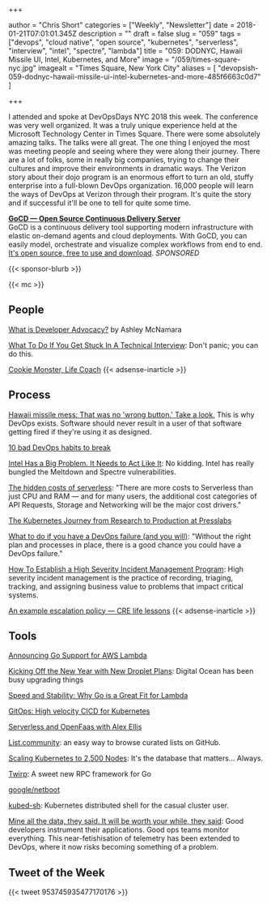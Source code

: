 +++

author = "Chris Short"
categories = ["Weekly", "Newsletter"]
date = 2018-01-21T07:01:01.345Z
description = ""
draft = false
slug = "059"
tags = ["devops", "cloud native", "open source", "kubernetes", "serverless", "interview", "intel", "spectre", "lambda"]
title = "059: DODNYC, Hawaii Missile UI, Intel, Kubernetes, and More"
image = "/059/times-square-nyc.jpg"
imagealt = "Times Square, New York City"
aliases = [
    "devopsish-059-dodnyc-hawaii-missile-ui-intel-kubernetes-and-more-485f6663c0d7"
]

+++

I attended and spoke at DevOpsDays NYC 2018 this week. The conference was very well organized. It was a truly unique experience held at the Microsoft Technology Center in Times Square. There were some absolutely amazing talks. The talks were all great. The one thing I enjoyed the most was meeting people and seeing where they were along their journey. There are a lot of folks, some in really big companies, trying to change their cultures and improve their environments in dramatic ways. The Verizon story about their dojo program is an enormous effort to turn an old, stuffy enterprise into a full-blown DevOps organization. 16,000 people will learn the ways of DevOps at Verizon through their program. It's quite the story and if successful it'll be one to tell for quite some time.

[**GoCD — Open Source Continuous Delivery Server**](https://devopsish.us14.list-manage.com/track/click?u=631fcd11ad2a643d08035c221&id=5a1471dfb5&e=7cc492dc98)  
GoCD is a continuous delivery tool supporting modern infrastructure with elastic on-demand agents and cloud deployments. With GoCD, you can easily model, orchestrate and visualize complex workflows from end to end. [It's open source, free to use and download](https://devopsish.us14.list-manage.com/track/click?u=631fcd11ad2a643d08035c221&id=3133731028&e=7cc492dc98). *SPONSORED*

{{< sponsor-blurb >}}

{{< mc >}}

## People

[What is Developer Advocacy?](https://medium.com/@ashleymcnamara/what-is-developer-advocacy-3a92442b627c) by Ashley McNamara

[What To Do If You Get Stuck In A Technical Interview](https://www.anthonydmays.com/2018/01/13/what-to-do-if-you-get-stuck-in-a-technical-interview/): Don't panic; you can do this.

[Cookie Monster, Life Coach](https://m.youtube.com/watch?v=HDxgn-LS520)
{{< adsense-inarticle >}}

## Process

[Hawaii missile mess: That was no 'wrong button.' Take a look.](https://www.washingtonpost.com/news/morning-mix/wp/2018/01/16/that-was-no-wrong-button-in-hawaii-take-a-look/) This is why DevOps exists. Software should never result in a user of that software getting fired if they're using it as designed.

[10 bad DevOps habits to break](https://enterprisersproject.com/article/2018/1/10-bad-devops-habits-break)

[Intel Has a Big Problem. It Needs to Act Like It](https://www.bloomberg.com/news/features/2018-01-18/intel-has-a-big-problem-it-needs-to-act-like-it): No kidding. Intel has really bungled the Meltdown and Spectre vulnerabilities.

[The hidden costs of serverless](https://read.acloud.guru/the-hidden-costs-of-serverless-6ced7844780b): "There are more costs to Serverless than just CPU and RAM — and for many users, the additional cost categories of API Requests, Storage and Networking will be the major cost drivers."

[The Kubernetes Journey from Research to Production at Presslabs](https://www.presslabs.com/blog/the-kubernetes-journey-from-research-to-production-at-presslabs/)

[What to do if you have a DevOps failure (and you will)](http://devopsagenda.techtarget.com/opinion/What-to-do-if-you-have-a-DevOps-failure-and-you-will): "Without the right plan and processes in place, there is a good chance you could have a DevOps failure."

[How To Establish a High Severity Incident Management Program](https://twitter.com/i/moments/954551382891118592): High severity incident management is the practice of recording, triaging, tracking, and assigning business value to problems that impact critical systems.

[An example escalation policy — CRE life lessons](https://cloudplatform.googleblog.com/2018/01/an-example-escalation-policy-CRE-life-lessons.html)
{{< adsense-inarticle >}}

## Tools

[Announcing Go Support for AWS Lambda](https://aws.amazon.com/blogs/compute/announcing-go-support-for-aws-lambda/)

[Kicking Off the New Year with New Droplet Plans](https://blog.digitalocean.com/new-droplet-plans/): Digital Ocean has been busy upgrading things

[Speed and Stability: Why Go is a Great Fit for Lambda](https://brandur.org/go-lambda)

[GitOps: High velocity CICD for Kubernetes](https://www.weave.works/blog/gitops-high-velocity-cicd-for-kubernetes)

[Serverless and OpenFaas with Alex Ellis](https://www.hanselminutes.com/612/serverless-and-openfaas-with-alex-ellis)

[List.community](https://list.community/): an easy way to browse curated lists on GitHub.

[Scaling Kubernetes to 2,500 Nodes](https://blog.openai.com/scaling-kubernetes-to-2500-nodes/): It's the database that matters... Always.

[Twirp](https://blog.twitch.tv/twirp-a-sweet-new-rpc-framework-for-go-5f2febbf35f): A sweet new RPC framework for Go

[google/netboot](https://github.com/google/netboot/tree/master/pixiecore)

[kubed-sh](http://kubed.sh/): Kubernetes distributed shell for the casual cluster user.

[Mine all the data, they said. It will be worth your while, they said](http://www.theregister.co.uk/2018/01/10/devops_telemetry/): Good developers instrument their applications. Good ops teams monitor everything. This near-fetishisation of telemetry has been extended to DevOps, where it now risks becoming something of a problem.

## Tweet of the Week

{{< tweet 953745935477170176 >}}